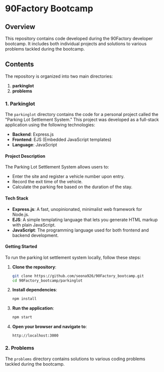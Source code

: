 # 90Factory Bootcamp

## Overview
This repository contains code developed during the 90Factory developer bootcamp. It includes both individual projects and solutions to various problems tackled during the bootcamp.

## Contents
The repository is organized into two main directories:

1. **parkinglot**
2. **problems**

### 1. Parkinglot
The `parkinglot` directory contains the code for a personal project called the "Parking Lot Settlement System." This project was developed as a full-stack application using the following technologies:
- **Backend**: Express.js
- **Frontend**: EJS (Embedded JavaScript templates)
- **Language**: JavaScript

#### Project Description
The Parking Lot Settlement System allows users to:
- Enter the site and register a vehicle number upon entry.
- Record the exit time of the vehicle.
- Calculate the parking fee based on the duration of the stay.

#### Tech Stack
- **Express.js**: A fast, unopinionated, minimalist web framework for Node.js.
- **EJS**: A simple templating language that lets you generate HTML markup with plain JavaScript.
- **JavaScript**: The programming language used for both frontend and backend development.

#### Getting Started
To run the parking lot settlement system locally, follow these steps:

1. **Clone the repository**:
    ```bash
    git clone https://github.com/seona926/90Factory_bootcamp.git
    cd 90Factory_bootcamp/parkinglot
    ```

2. **Install dependencies**:
    ```bash
    npm install
    ```

3. **Run the application**:
    ```bash
    npm start
    ```

4. **Open your browser and navigate to**:
    ```
    http://localhost:3000
    ```

### 2. Problems
The `problems` directory contains solutions to various coding problems tackled during the bootcamp.
